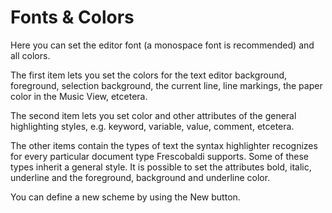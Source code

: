 # Fonts & Colors

Here you can set the editor font (a monospace font is recommended) and all
colors.

The first item lets you set the colors for the text editor background,
foreground, selection background, the current line, line markings, the paper
color in the Music View, etcetera.

The second item lets you set color and other attributes of the general
highlighting styles, e.g. keyword, variable, value, comment, etcetera.

The other items contain the types of text the syntax highlighter recognizes
for every particular document type Frescobaldi supports. Some of these types
inherit a general style. It is possible to set the attributes bold, italic,
underline and the foreground, background and underline color.

You can define a new scheme by using the New button.
